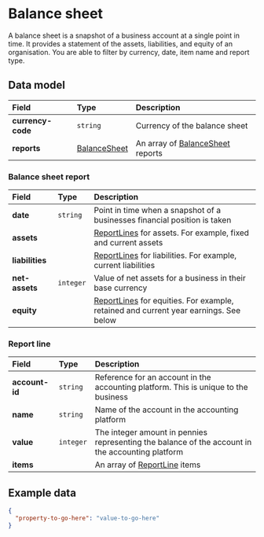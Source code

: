 # Balance sheet

<p class="description">A balance sheet is a snapshot of a business account at a single point in time. It provides a statement of the assets, liabilities, and equity of an organisation. You are able to filter by currency, date, item name and report type.</p>

## Data model

| Field | Type | Description |
| :- | :- | :- |
| **currency-code** | `string` | Currency of the balance sheet |
| **reports** | [BalanceSheet](#balance-sheet-report) | An array of [BalanceSheet](#balance-sheet-report) reports |

### Balance sheet report

| Field | Type | Description |
| :- | :- | :- |
| **date** | `string` | Point in time when a snapshot of a businesses financial position is taken |
| **assets** |     | [ReportLines](#report-line) for assets. For example, fixed and current assets |
| **liabilities** |     | [ReportLines](#report-line) for liabilities. For example, current liabilities |
| **net-assets** | `integer` | Value of net assets for a business in their base currency |
| **equity** |     | [ReportLines](#report-line) for equities. For example, retained and current year earnings. See below |

### Report line

| Field | Type | Description |
| :- | :- | :- |
| **account-id** | `string` | Reference for an account in the accounting platform. This is unique to the business |
| **name** | `string` | Name of the account in the accounting platform |
| **value** | `integer` | The integer amount in pennies representing the balance of the account in the accounting platform |
| **items** |     | An array of [ReportLine](#report-line) items |

## Example data

```json
{
  "property-to-go-here": "value-to-go-here"
}
```